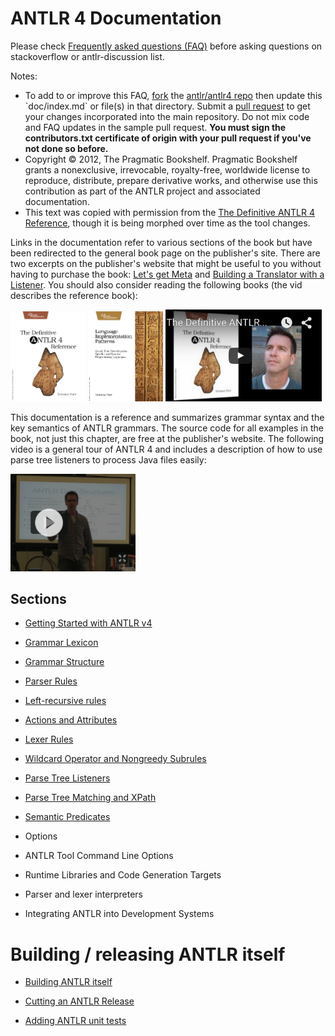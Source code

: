 # ANTLR 4 Documentation

Please check [Frequently asked questions (FAQ)](faq/index.md) before asking questions on stackoverflow or antlr-discussion list.

Notes:
<ul>
<li>To add to or improve this FAQ, <a href=https://help.github.com/articles/fork-a-repo>fork</a> the <a href=https://github.com/antlr/antlr4>antlr/antlr4 repo</a> then update this `doc/index.md` or file(s) in that directory.  Submit a <a href=https://help.github.com/articles/creating-a-pull-request>pull request</a> to get your changes incorporated into the main repository. Do not mix code and FAQ updates in the sample pull request. <b>You must sign the contributors.txt certificate of origin with your pull request if you've not done so before.</b></li>

<li>Copyright © 2012, The Pragmatic Bookshelf.  Pragmatic Bookshelf grants a nonexclusive, irrevocable, royalty-free, worldwide license to reproduce, distribute, prepare derivative works, and otherwise use this contribution as part of the ANTLR project and associated documentation.</li>

<li>This text was copied with permission from the <a href=http://pragprog.com/book/tpantlr2/the-definitive-antlr-4-reference>The Definitive ANTLR 4 Reference</a>, though it is being morphed over time as the tool changes.</li>
</ul>

Links in the documentation refer to various sections of the book but have been redirected to the general book page on the publisher's site. There are two excerpts on the publisher's website that might be useful to you without having to purchase the book: [Let's get Meta](http://media.pragprog.com/titles/tpantlr2/picture.pdf) and [Building a Translator with a Listener](http://media.pragprog.com/titles/tpantlr2/listener.pdf). You should also consider reading the following books (the vid describes the reference book):

<a href=""><img src=images/tpantlr2.png width=120></a>
<a href=""><img src=images/tpdsl.png width=120></a>
<a href="https://www.youtube.com/watch?v=OAoA3E-cyug"><img src=images/teronbook.png width=250></a>
                 
This documentation is a reference and summarizes grammar syntax and the key semantics of ANTLR grammars. The source code for all examples in the book, not just this chapter, are free at the publisher's website. The following video is a general tour of ANTLR 4 and includes a description of how to use parse tree listeners to process Java files easily:

<a href="https://vimeo.com/59285751"><img src=images/tertalk.png width=200></a>

## Sections

* [Getting Started with ANTLR v4](getting-started.md)

* [Grammar Lexicon](lexicon.md)

* [Grammar Structure](grammars.md)

* [Parser Rules](parser-rules.md)

* [Left-recursive rules](left-recursion.md)

* [Actions and Attributes](actions.md)

* [Lexer Rules](lexer-rules.md)

* [Wildcard Operator and Nongreedy Subrules](wildcard.md)

* [Parse Tree Listeners](listeners.md)

* [Parse Tree Matching and XPath](tree-matching.md)

* [Semantic Predicates](predicates.md)

* Options

* ANTLR Tool Command Line Options

* Runtime Libraries and Code Generation Targets

* Parser and lexer interpreters

* Integrating ANTLR into Development Systems

# Building / releasing ANTLR itself

* [Building ANTLR itself](building-antlr.md)

* [Cutting an ANTLR Release](releasing-antlr.md)

* [Adding ANTLR unit tests](adding-tests.md)
